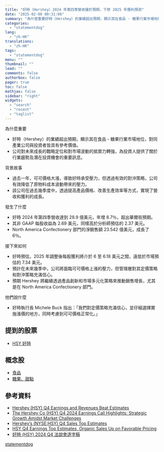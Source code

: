 ```yaml
---
title: "好時（Hershey）2024 年第四季營收優於預期，下修 2025 年獲利預測"
date: "2025-02-08 00:31:06"
summary: "為什麼重要好時（Hershey）的業績超出預期，顯示其在食品 - 糖果行業市場地位，對同產..."
categories:
  - "statementdog"
lang:
  - "zh-HK"
translations:
  - "zh-HK"
tags:
  - "statementdog"
menu: ""
thumbnail: ""
lead: ""
comments: false
authorbox: false
pager: true
toc: false
mathjax: false
sidebar: "right"
widgets:
  - "search"
  - "recent"
  - "taglist"
---
```


為什麼重要

* 好時（Hershey）的業績超出預期，顯示其在食品 - 糖果行業市場地位，對同產業公司與投資者皆具有參考價值。
* 公司對未來成長的戰略定位和對市場波動的抵禦力轉強，為投資人提供了關於行業趨勢及潛在投資機會的重要訊息。

背景故事

* 過去一年，可可價格大漲，導致好時承受壓力，但透過有效的對沖策略，公司有效降低了原物料成本波動帶來的壓力。
* 該公司在過去幾季度中，透過提高產品價格、改善生產效率等方式，實現了營收和獲利的成長。

發生了什麼

* 好時 2024 年第四季營收達到 28.9 億美元，年增 8.7％，超出華爾街預期。
* 其非 GAAP 每股收益為 2.69 美元，同樣高於分析師預估的 2.37 美元。
* North America Confectionery 部門的淨銷售額 23.542 億美元，成長了 6％。

接下來如何

* 好時預估，2025 年調整後每股獲利將介於 6 至 6.18 美元之間，遠低於市場預估的 7.34 美元。
* 預計在未來幾季中，公司將面臨可可價格上漲的壓力，但管理層對其定價策略和對沖策略充滿信心。
* 預期 Hershey 將繼續透過產品創新和市場多元化策略來推動銷售增長，尤其是在 North America Confectionery 部門。

他們說什麼

* 好時執行長 Michele Buck 指出：「我們對定價策略充滿信心，並仔細選擇實施漲價的地方，同時考慮到可可價格正常化。」

提到的股票
-----

* [HSY 好時](/analysis/HSY)

概念股
---

* [食品](/tags/231)
* [糖果、甜點](/tags/929)

參考資料
----

* [Hershey (HSY) Q4 Earnings and Revenues Beat Estimates](https://finance.yahoo.com/news/hershey-hsy-q4-earnings-revenues-125507432.html?.tsrc=rss)
* [The Hershey Co (HSY) Q4 2024 Earnings Call Highlights: Strategic Growth Amidst Market Challenges](https://finance.yahoo.com/news/hershey-co-hsy-q4-2024-071112457.html?.tsrc=rss)
* [Hershey’s (NYSE:HSY) Q4 Sales Top Estimates](https://finance.yahoo.com/news/hershey-nyse-hsy-q4-sales-122341368.html?.tsrc=rss)
* [HSY Q4 Earnings Top Estimates, Organic Sales Up on Favorable Pricing](https://finance.yahoo.com/news/hsy-q4-earnings-top-estimates-173800975.html?.tsrc=rss)
* [好時 (HSY) 2024 Q4 法說會逐字稿](/analysis/HSY/earnings_calls/283743)

[statementdog](https://statementdog.com/news/12358)
